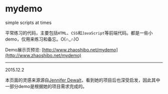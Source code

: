 # mydemo
simple scripts at times

平常练习的代码，主要包括`HTML`、`CSS`和`JavaScript`等前端代码。都是一些小demo，仅用来练习和备忘。O(∩_∩)O

Demo展示页预览: [http://www.zhaoshibo.net/mydemo](http://www.zhaoshibo.net/mydemo)

---

2015.12.2

本页面的灵感来源源自[Jennifer Dewalt](http://jenniferdewalt.com)，看到她的项目后也深受启发，因此其中一部分demo是根据她的项目需求完成的。